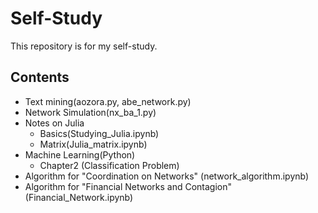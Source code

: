# Self-Study

This repository is for my self-study.

## Contents
- Text mining(aozora.py, abe_network.py)
- Network Simulation(nx_ba_1.py)
- Notes on Julia
  - Basics(Studying_Julia.ipynb)
  - Matrix(Julia_matrix.ipynb)
- Machine Learning(Python)
  - Chapter2 (Classification Problem)
- Algorithm for "Coordination on Networks" (network_algorithm.ipynb)
- Algorithm for "Financial Networks and Contagion" (Financial_Network.ipynb)